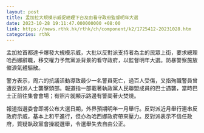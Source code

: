 ```yaml
---
layout: post
title: 孟加拉大規模示威促總理下台及由看守政府監督明年大選
date: 2023-10-28 19:11:47.000000000 +08:00
link: https://news.rthk.hk/rthk/ch/component/k2/1725412-20231028.htm
categories: rthk
---
```


孟加拉首都達卡爆發大規模示威，大批以反對派支持者為主的民眾上街，要求總理哈西娜辭職，移交權力予無黨派背景的看守政府，以監督明年大選。防暴警察施放催淚氣體驅散。

警方表示，周六的抗議活動導致最少一名警員死亡，過百人受傷，又指殉職警員曾遭反對派人士襲擊頭部。報道指一部載著執政黨人民聯盟成員的巴士遇襲，當時巴士正前往集會會場；有照片就顯示路邊有警崗著火焚燒。

報道指選委會即將公布大選日期，外界預期明年一月舉行。反對派近月舉行連串反政府示威，基本上和平進行，但亦為哈西娜政府帶來壓力。反對派表示不信任政府，質疑執政黨會操縱選舉，令選舉失去自由公正。
